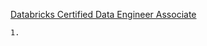 [Databricks Certified Data Engineer Associate](https://databricks.com/learn/certification/data-engineer-associate)

```
1.

```
